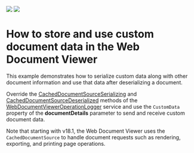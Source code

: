 <!-- default badges list -->
[![](https://img.shields.io/badge/Open_in_DevExpress_Support_Center-FF7200?style=flat-square&logo=DevExpress&logoColor=white)](https://supportcenter.devexpress.com/ticket/details/T830513)
[![](https://img.shields.io/badge/📖_How_to_use_DevExpress_Examples-e9f6fc?style=flat-square)](https://docs.devexpress.com/GeneralInformation/403183)
<!-- default badges end -->
# How to store and use custom document data in the Web Document Viewer

This example demonstrates how to serialize custom data along with other document information and use that data after deserializing a document. 

Override the [CachedDocumentSourceSerializing](http://docs.devexpress.devx/XtraReports/DevExpress.XtraReports.Web.WebDocumentViewer.WebDocumentViewerOperationLogger.---Zf----Sy----) and [CachedDocumentSourceDeserialized](http://docs.devexpress.devx/XtraReports/DevExpress.XtraReports.Web.WebDocumentViewer.WebDocumentViewerOperationLogger.--cK-------9--a-) methods of the  [WebDocumentViewerOperationLogger](http://docs.devexpress.devx/XtraReports/DevExpress.XtraReports.Web.WebDocumentViewer.WebDocumentViewerOperationLogger) service and use the `CustomData` property of the **documentDetails** parameter to send and receive custom document data. 

Note that starting with v18.1, the Web Document Viewer uses the `CachedDocumentSource` to handle document requests such as rendering, exporting, and printing page operations.
